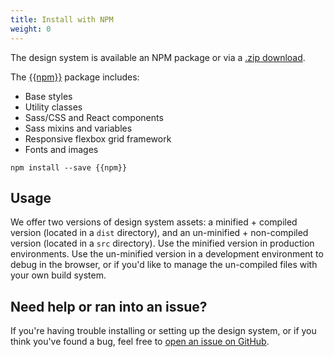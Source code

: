 ```yaml
---
title: Install with NPM
weight: 0
---
```


The design system is available an NPM package or via a <a href="{{root}}/download.zip">.zip download</a>.

The [{{npm}}](https://www.npmjs.com/package/{{npm}}) package includes:

- Base styles
- Utility classes
- Sass/CSS and React components
- Sass mixins and variables
- Responsive flexbox grid framework
- Fonts and images

```
npm install --save {{npm}}
```

<h2>Usage</h2>

We offer two versions of design system assets: a minified + compiled version (located in a `dist` directory), and an un-minified + non-compiled version (located in a `src` directory). Use the minified version in production environments. Use the un-minified version in a development environment to debug in the browser, or if you'd like to manage the un-compiled files with your own build system.

<h2 id="need-help" class="ds-h2 ds-u-color--primary-darker">Need help or ran into an issue?</h2>

If you're having trouble installing or setting up the design system, or if you think you've found a bug, feel free to [open an issue on GitHub]({{githubUrl}}/issues).
